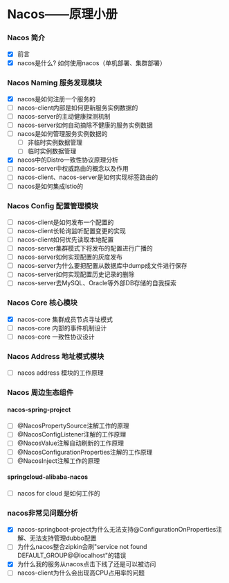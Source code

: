 # Nacos——原理小册

### Nacos 简介

 - [x] 前言
 - [x] nacos是什么? 如何使用nacos（单机部署、集群部署）

### Nacos Naming 服务发现模块

 - [x] nacos是如何注册一个服务的
 - [ ] nacos-client内部是如何更新服务实例数据的
 - [ ] nacos-server的主动健康探测机制
 - [ ] nacos-server如何自动摘除不健康的服务实例数据
 - [ ] nacos是如何管理服务实例数据的
     - [ ] 非临时实例数据管理
     - [ ] 临时实例数据管理
 - [x] nacos中的Distro一致性协议原理分析
 - [ ] nacos-server中权威路由的概念以及作用
 - [ ] nacos-client、nacos-server是如何实现标签路由的
 - [ ] nacos是如何集成Istio的

### Nacos Config 配置管理模块

 - [ ] nacos-client是如何发布一个配置的
 - [ ] nacos-client长轮询监听配置变更的实现
 - [ ] nacos-client如何优先读取本地配置
 - [ ] nacos-server集群模式下将发布的配置进行广播的
 - [ ] nacos-server如何实现配置的灰度发布
 - [ ] nacos-server为什么要把配置从数据库中dump成文件进行保存
 - [ ] nacos-server如何实现配置历史记录的删除
 - [ ] nacos-server去MySQL、Oracle等外部DB存储的自我探索

### Nacos Core 核心模块

 - [x] nacos-core 集群成员节点寻址模式
 - [ ] nacos-core 内部的事件机制设计
 - [ ] nacos-core 一致性协议设计

### Nacos Address 地址模式模块

 - [ ] nacos address 模块的工作原理

### Nacos 周边生态组件

#### nacos-spring-project

 - [ ] @NacosPropertySource注解工作的原理
 - [ ] @NacosConfigListener注解的工作原理
 - [ ] @NacosValue注解自动刷新的工作原理
 - [ ] @NacosConfigurationProperties注解的工作原理
 - [ ] @NacosInject注解工作的原理

#### springcloud-alibaba-nacos

 - [ ] nacos for cloud 是如何工作的

### nacos非常见问题分析

 - [x] nacos-springboot-project为什么无法支持@ConfigurationOnProperties注解、无法支持管理dubbo配置
 - [ ] 为什么nacos整合zipkin会刷"service not found DEFAULT_GROUP@@localhost"的错误
 - [x] 为什么我的服务从nacos点击下线了还是可以被访问
 - [ ] nacos-client为什么会出现高CPU占用率的问题
